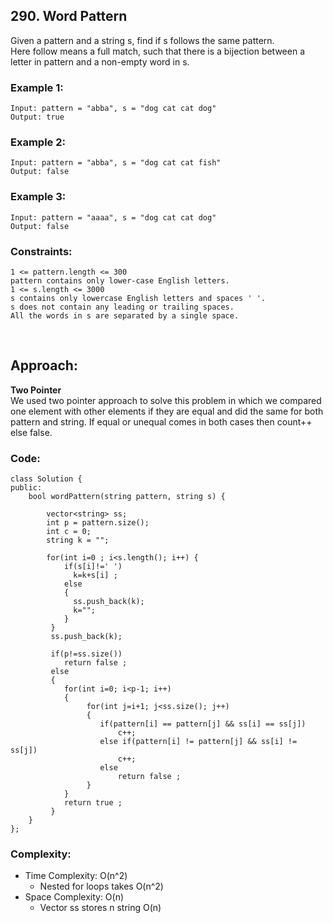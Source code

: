 ## 290. Word Pattern  
  
Given a pattern and a string s, find if s follows the same pattern.  
Here follow means a full match, such that there is a bijection between a letter in pattern and a non-empty word in s.  

### Example 1:  
```
Input: pattern = "abba", s = "dog cat cat dog"
Output: true
```  

### Example 2:  
```
Input: pattern = "abba", s = "dog cat cat fish"
Output: false
```  

### Example 3:  
```
Input: pattern = "aaaa", s = "dog cat cat dog"
Output: false
```    

### Constraints:  
```
1 <= pattern.length <= 300
pattern contains only lower-case English letters.
1 <= s.length <= 3000
s contains only lowercase English letters and spaces ' '.
s does not contain any leading or trailing spaces.
All the words in s are separated by a single space.
```  
  
<br>  
  
## Approach:  

**Two Pointer**  
We used two pointer approach to solve this problem in which we compared one element with other elements if they are equal and did the 
same for both pattern and string. If equal or unequal comes in both cases then count++ else false.  
  
  
### Code:  
   
```
class Solution {
public:
    bool wordPattern(string pattern, string s) {
        
        vector<string> ss;
        int p = pattern.size();
        int c = 0;
        string k = "";
        
        for(int i=0 ; i<s.length(); i++) {
            if(s[i]!=' ')
              k=k+s[i] ;  
            else
            {
              ss.push_back(k);
              k="";
            }
         }  
         ss.push_back(k);
         
         if(p!=ss.size()) 
            return false ;
         else 
         {
            for(int i=0; i<p-1; i++) 
            {
                 for(int j=i+1; j<ss.size(); j++) 
                 {
                    if(pattern[i] == pattern[j] && ss[i] == ss[j]) 
                        c++;
                    else if(pattern[i] != pattern[j] && ss[i] != ss[j])
                        c++;
                    else 
                        return false ;
                 }     
            } 
            return true ;
         }
    }
};
```  
  
  
### Complexity:  

* Time Complexity: O(n^2)  
  * Nested for loops takes O(n^2)    
* Space Complexity: O(n)  
  * Vector ss stores n string O(n)

